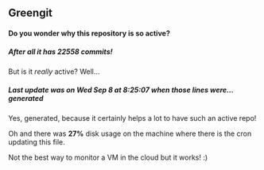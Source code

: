 ## Greengit

#### Do you wonder why this repository is so active?

##### After all it has 22558 commits!

But is it *really* active? Well...

##### Last update was on Wed Sep 8 at 8:25:07 when those lines were... generated

Yes, generated, because it certainly helps a lot to have such an active repo!

Oh and there was **27%** disk usage on the machine
where there is the cron updating this file.

Not the best way to monitor a VM in the cloud but it works! :)
